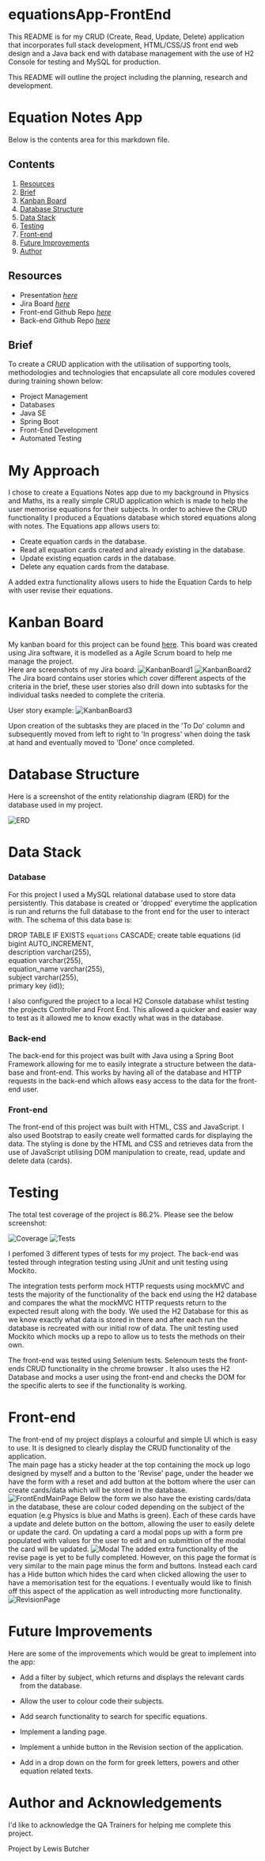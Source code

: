 # equationsApp-FrontEnd

This README is for my CRUD (Create, Read, Update, Delete) application that incorporates full stack development, HTML/CSS/JS front end web design and a Java back end with database management with the use of H2 Console for testing and MySQL for production.

This README will outline the project including the planning, research and development.

# Equation Notes App
Below is the contents area for this markdown file.

## Contents
1. [Resources](#Resources)
2. [Brief](#Brief)
3. [Kanban Board](#Kanban-Board)
4. [Database Structure](#Database-Structure)
5. [Data Stack](#Data-Stack)
6. [Testing](#Testing)
7. [Front-end](#Front-end)
8. [Future Improvements](#Future-Improvements)
9. [Author](#Author-and-Acknowledgements)

## Resources
- Presentation *[here](https://docs.google.com/presentation/d/1CeagxNJBdigtUtTTX51lKcb1Qe767bxx41C1KslLVlM/edit#slide=id.gc6384517b1_0_327)*
- Jira Board *[here](https://lbutcherqa.atlassian.net/secure/RapidBoard.jspa?rapidView=5&projectKey=EA&selectedIssue=EA-2)*
- Front-end Github Repo *[here](https://github.com/LButcherQA-BAE11/equationsApp-FrontEnd)*
- Back-end Github Repo *[here](https://github.com/LButcherQA-BAE11/equationsApp)*

## Brief

To create a CRUD application with the utilisation of supporting tools, methodologies and technologies that encapsulate all core modules covered during training shown below:

- Project Management
- Databases
- Java SE
- Spring Boot
- Front-End Development
- Automated Testing


# My Approach

I chose to create a Equations Notes app due to my background in Physics and Maths, its a really simple CRUD application which is made to help the user memorise equations for their subjects.
In order to achieve the CRUD functionality I produced a Equations database which stored equations along with notes. The Equations app allows users to:

- Create equation cards in the database.
- Read all equation cards created and already existing in the database.
- Update existing equation cards in the database.
- Delete any equation cards from the database.

A added extra functionality allows users to hide the Equation Cards to help with user revise their equations.

# Kanban Board

My kanban board for this project can be found [here](https://lbutcherqa.atlassian.net/secure/RapidBoard.jspa?rapidView=5&projectKey=EA&selectedIssue=EA-2).
This board was created using Jira software, it is modelled as a Agile Scrum board to help me manage the project.  
Here are screenshots of my Jira board:
![KanbanBoard1](./Images/kanbanBoard1.PNG)
![KanbanBoard2](./Images/kanbanBoard2.PNG)
The Jira board contains user stories which cover different aspects of the criteria in the brief, these user stories also drill down into subtasks for the individual tasks needed to complete the criteria.  

User story example:
![KanbanBoard3](./Images/kanbanBoard3.PNG)


Upon creation of the subtasks they are placed in the 'To Do' column and subsequently moved from left to right to 'In progress' when doing the task at hand and eventually moved to 'Done' once completed.

# Database Structure

Here is a screenshot of the entity relationship diagram (ERD) for the database used in my project.

![ERD](./Images/databaseStructure.PNG)

# Data Stack

### Database

For this project I used a MySQL relational database used to store data persistently. This database is created or 'dropped' everytime the application is run and returns the full database to the front end for the user to interact with. The schema of this data base is:

DROP TABLE IF EXISTS `equations` CASCADE;
create table equations (id bigint AUTO_INCREMENT,  
description varchar(255),  
 equation varchar(255),  
  equation_name varchar(255),  
   subject varchar(255),  
    primary key (id));  
   
I also configured the project to a local H2 Console database whilst testing the projects Controller and Front End. This allowed a quicker and easier way to test as it allowed me to know exactly what was in the database.




### Back-end

The back-end for this project was built with Java using a Spring Boot Framework allowing for me to easily integrate a structure between the data-base and front-end. This works by having all of the database and HTTP requests in the back-end which allows easy access to the data for the front-end user.

### Front-end

The front-end of this project was built with HTML, CSS and JavaScript. I also used Bootstrap to easily create well formatted cards for displaying the data. The styling is done by the HTML and CSS and retrieves data from the use of JavaScript utilising DOM manipulation to create, read, update and delete data (cards).

# Testing

The total test coverage of the project is 86.2%. Please see the below screenshot:

![Coverage](./Images/Coverage.PNG)
![Tests](./Images/tests.PNG)



I perfomed 3 different types of tests for my project. The back-end was tested through integration testing using JUnit and unit testing using Mockito. 
  
  The integration tests perform mock HTTP requests using mockMVC and tests the majority of the functionality of the back end using the H2 database and compares the what the mockMVC HTTP requests return to the expected result along with the body. We used the H2 Database for this as we know exactly what data is stored in there and after each run the database is recreated with our initial row of data.  The unit testing used Mockito which mocks up a repo to allow us to tests the methods on their own.   
    
The front-end was tested using Selenium tests. Selenoum tests the front-ends CRUD functionality in the chrome browser . It also uses the H2 Database and mocks a user using the front-end and checks the DOM for the specific alerts to see if the functionality is working.





# Front-end

The front-end of my project displays a colourful and simple UI which is easy to use. It is designed to clearly display the CRUD functionality of the application.      
 The main page has a sticky header at the top containing the mock up logo designed by myself and a button to the 'Revise' page, under the header we have the form with a reset and add button at the bottom where the user can create cards/data which will be stored in the database.  
 ![FrontEndMainPage](./Images/frontEndMainPage.PNG)
  Below the form we also have the existing cards/data in the database, these are colour coded depending on the subject of the equation (e.g Physics is blue and Maths is green). Each of these cards have a update and delete button on the bottom, allowing the user to easily delete or update the card. On updating a card a modal pops up with a form pre populated with values for the user to edit and on submittion of the modal the card will be updated.
    ![Modal](./Images/modal.PNG)
  The added extra functionality of the revise page is yet to be fully completed. However, on this page the format is very similar to the main page minus the form and buttons. Instead each card has a Hide button which hides the card when clicked allowing the user to have a memorisation test for the equations. I eventually would like to finish off this aspect of the application as well introducting more functionality.
![RevisionPage](./Images/revisionPage.PNG)

# Future Improvements

Here are some of the improvements which would be great to implement into the app:

- Add a filter by subject, which returns and displays the relevant cards from the database.

- Allow the user to colour code their subjects.

- Add search functionality to search for specific equations.

- Implement a landing page.

- Implement a unhide button in the Revision section of the application.

- Add in a drop down on the form for greek letters, powers and other equation related texts.

# Author and Acknowledgements

I'd like to acknowledge the QA Trainers for helping me complete this project.

Project by Lewis Butcher

